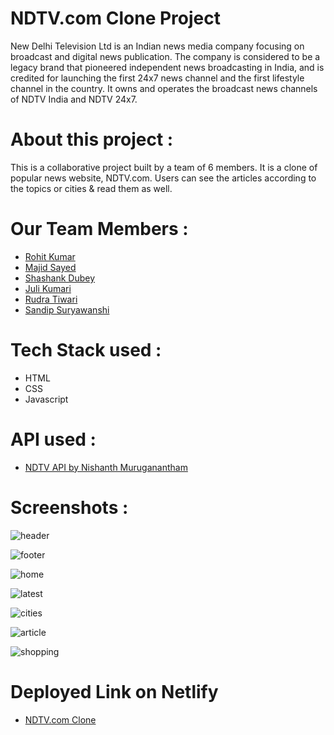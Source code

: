 # NDTV.com Clone Project
New Delhi Television Ltd is an Indian news media company focusing on broadcast and digital news publication. The company is considered to be a legacy brand that pioneered independent news broadcasting in India, and is credited for launching the first 24x7 news channel and the first lifestyle channel in the country. It owns and operates the broadcast news channels of NDTV India and NDTV 24x7.

# About this project :
 This is a collaborative project built by a team of 6 members. It is a clone of popular news website, NDTV.com. Users can see the articles according to the topics or cities & read them as well.

 # Our Team Members :
 - [Rohit Kumar](https://github.com/rohitkumar6324)
 - [Majid Sayed](https://github.com/SayedMajid)
 - [Shashank Dubey](https://github.com/shashankdofficial)
 - [Juli Kumari](https://github.com/Julikumari048)
 - [Rudra Tiwari](https://github.com/nauts06)
 - [Sandip Suryawanshi](https://github.com/Sandipgit2999)

 # Tech Stack used :
 - HTML
 - CSS
 - Javascript
 
 # API used : 

 - [NDTV API by Nishanth Muruganantham](https://github.com/NishanthMuruganantham/ndtv-api)

 # Screenshots :

 ![header](https://github.com/rohitkumar6324/ndtv-clone/blob/master/Images/header.png?raw=true)

![footer](https://github.com/rohitkumar6324/ndtv-clone/blob/master/Images/footer.png?raw=true)

![home](https://github.com/rohitkumar6324/ndtv-clone/blob/master/Images/homepage.png?raw=true)

![latest](https://github.com/rohitkumar6324/ndtv-clone/blob/master/Images/latest.png?raw=true)

![cities](https://github.com/rohitkumar6324/ndtv-clone/blob/master/Images/cities.png?raw=true)

![article](https://github.com/rohitkumar6324/ndtv-clone/blob/master/Images/article.png?raw=true)

![shopping](https://github.com/rohitkumar6324/ndtv-clone/blob/master/Images/shopping.png?raw=true)

# Deployed Link on Netlify

- [NDTV.com Clone](https://radiant-lamington-32bf35.netlify.app/)
